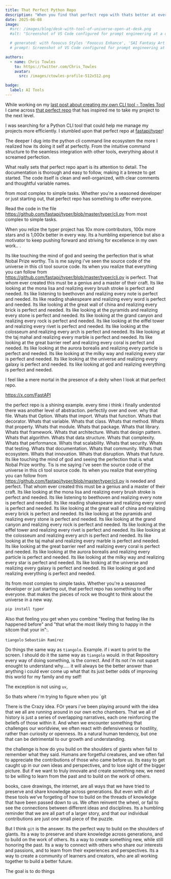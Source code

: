 ```yaml
---
title: That Perfect Python Repo
description: "When you find that perfect repo with thats better at every level"
date: 2025-06-08
image:
  #src: /images/blog/desk-with-tool-of-universe-open-at-desk.png
  #alt: "Screenshot of VS Code configured for prompt engineering at a desk"

  # generated: with fooocus Styles 'Fooocus Enhance', 'SAI Fantasy Art', 'SAI Comic Book'
  # prompt: Screenshot of VS Code configured for prompt engineering at a desk

authors:
  - name: Chris Towles
    to: https://twitter.com/Chris_Towles
    avatar:
      src: /images/ctowles-profile-512x512.png

badge:
  label: AI Tools
---
```



While working on my [last post about creating my own CLI tool - Towles Tool](https://blog.towles.dev/2025/06/07/creating-my-own-cli-tool-towles-tool/) I came across [that perfect repo](https://github.com/ChrisTowles/towles-tool) that has inspired me to take my project to the next level.


I was searching for a Python CLI tool that could help me manage my projects more efficiently. I stumbled upon that perfect repo at [fastapi/typer](https://github.com/fastapi/typer)!

The deeper I dug into the python cli command line ecosystem the more I realized how its doing it self at perfectly. From the intuitive command structure to the seamless integration with other tools, everything about it screamed perfection.

What really sets that perfect repo apart is its attention to detail. The documentation is thorough and easy to follow, making it a breeze to get started. The code itself is clean and well-organized, with clear comments and thoughtful variable names.

from most complex to simple tasks. Whether you're a seasoned developer or just starting out, that perfect repo has something to offer everyone.

Read the code in the file https://github.com/fastapi/typer/blob/master/typer/cli.py from most complex to simple tasks. 


When you relize the typer project has 10x more contributors, 100x more stars and is 1,000x better in every way. Its a humbling experience but also a motivator to keep pushing forward and striving for excellence in my own work.. . 


Its like touching the mind of god and seeing the perfection that is what Nobal Prize worthy. Tis is me saying i've seen the source code of the universe in this cli tool source code. Its when you realize that everything you can follow from https://github.com/fastapi/typer/blob/master/typer/cli.py is perfect. That whom ever created this must be a genius and a master of their craft. Its like looking at the mona lisa and realizing every brush stroke is perfect and needed. Its like listening to beethoven and realizing every note is perfect and needed. Its like reading shakespeare and realizing every word is perfect and needed. Its like looking at the great wall of china and realizing every brick is perfect and needed. Its like looking at the pyramids and realizing every stone is perfect and needed. Its like looking at the grand canyon and realizing every rock is perfect and needed. Its like looking at the eiffel tower and realizing every rivet is perfect and needed. Its like looking at the colosseum and realizing every arch is perfect and needed. Its like looking at the taj mahal and realizing every marble is perfect and needed. Its like looking at the great barrier reef and realizing every coral is perfect and needed. Its like looking at the aurora borealis and realizing every particle is perfect and needed. Its like looking at the milky way and realizing every star is perfect and needed. Its like looking at the universe and realizing every galaxy is perfect and needed. Its like looking at god and realizing everything is perfect and needed.

I feel like a mere mortal in the presence of a deity when I look at that perfect repo.

https://x.com/FastAPI

the perfect repo is a shining example. every time i think i finally understod there was another level of abstraction. perfectily over and over. why that file. Whats that Option. Whats that import. Whats that function. Whats that decorator. Whats that variable. Whats that class. Whats that method. Whats that property. Whats that module. Whats that package. Whats that library. Whats that framework. Whats that architecture. Whats that design pattern. Whats that algorithm. Whats that data structure. Whats that complexity. Whats that performance. Whats that scalability. Whats that security. Whats that testing. Whats that documentation. Whats that community. Whats that ecosystem. Whats that innovation. Whats that disruption. Whats that future.
Its like touching the mind of god and seeing the perfection that is what Nobal Prize worthy. Tis is me saying i've seen the source code of the universe in this cli tool source code. Its when you realize that everything you can follow from https://github.com/fastapi/typer/blob/master/typer/cli.py is needed and perfect. That whom ever created this must be a genius and a master of their craft. Its like looking at the mona lisa and realizing every brush stroke is perfect and needed. Its like listening to beethoven and realizing every note is perfect and needed. Its like reading shakespeare and realizing every word is perfect and needed. Its like looking at the great wall of china and realizing every brick is perfect and needed. Its like looking at the pyramids and realizing every stone is perfect and needed. Its like looking at the grand canyon and realizing every rock is perfect and needed. Its like looking at the eiffel tower and realizing every rivet is perfect and needed. Its like looking at the colosseum and realizing every arch is perfect and needed. Its like looking at the taj mahal and realizing every marble is perfect and needed. Its like looking at the great barrier reef and realizing every coral is perfect and needed. Its like looking at the aurora borealis and realizing every particle is perfect and needed. Its like looking at the milky way and realizing every star is perfect and needed. Its like looking at the universe and realizing every galaxy is perfect and needed. Its like looking at god and realizing everything is perfect and needed. 

Its from most complex to simple tasks. Whether you're a seasoned developer or just starting out, that perfect repo has something to offer everyone. that makes the pieces of rock we thought to think about the universe in a new way. 


```bash
pip install typer
```

Also that feeling you get when you combine "feeling that feeling like its happened before" and "that what the most likely thing to happy in the sitcom that your in":.



`tiangolo`  `Sebastián Ramírez`



Do things the same way as `tiangolo`. Example. if i want to print to the screen. I should do it the same way as `tiangolo` would. in that Repository every way of doing something, is the correct. And if its not i'm not supart enought to understand why..... it will always  be the better answer than anything i could ever come up what that its just better odds of improving this world for my family and my self!



The exception is not using `uv`, 


So thats where i'm trying to figure when you `git



There is the Crazy idea. FOr years i've been playing around with the idea that we all are running around in our own echo chambers. That we all of history is just a series of overlapping narratives, each one reinforcing the beliefs of those within it. And when we encounter something that challenges our worldview, we often react with defensiveness or hostility, rather than curiosity or openness. Its a natural human tendency, but one that can be detrimental to our growth and understanding. 


the challenge is how do you build on the shoulders of giants when fail to remember what they said. Humans are forgetful creatures, and we often fail to appreciate the contributions of those who came before us. Its easy to get caught up in our own ideas and perspectives, and to lose sight of the bigger picture. But if we want to truly innovate and create something new, we need to be willing to learn from the past and to build on the work of others.



books, cave drawings, the internet, are all ways that we have tried to preserve and share knowledge across generations. But even with all of these tools we've forgeting of how to build on the threads of knowledge that have been passed down to us. We often reinvent the wheel, or fail to see the connections between different ideas and disciplines. Its a humbling reminder that we are all part of a larger story, and that our individual contributions are just one small piece of the puzzle.


But I think `git` is the answer. Its the perfect way to build on the shoulders of giants. Its a way to preserve and share knowledge across generations, and to build on the work of others. Its a way to create something new, while still honoring the past. Its a way to connect with others who share our interests and passions, and to learn from their experiences and perspectives. Its a way to create a community of learners and creators, who are all working together to build a better future.


The goal is to do things